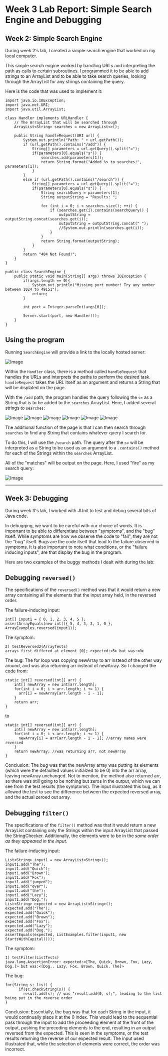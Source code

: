 # Week 3 Lab Report: Simple Search Engine and Debugging

## Week 2: Simple Search Engine

During week 2's lab, I created a simple search engine that worked on my local computer.

This simple search engine worked by handling URLs and interpreting the path as calls to certain subroutines. I programmed it to be able to add strings to an ArrayList and to be able to take search queries, looking through the ArrayList for any strings containing the query.

Here is the code that was used to implement it:
```
import java.io.IOException;
import java.net.URI;
import java.util.ArrayList;

class Handler implements URLHandler {
    // The ArrayList that will be searched through
    ArrayList<String> searches = new ArrayList<>();

    public String handleRequest(URI url) {
        System.out.println("Path: " + url.getPath());
        if (url.getPath().contains("/add")) {
            String[] parameters = url.getQuery().split("=");
            if(parameters[0].equals("s")) {
                searches.add(parameters[1]);
                return String.format("Added %s to searches!", parameters[1]);
            }   
        }
        else if (url.getPath().contains("/search")) {
            String[] parameters = url.getQuery().split("=");
            if(parameters[0].equals("s")) {
                String searchQuery = parameters[1];
                String outputString = "Results: ";

                for (int i = 0; i < searches.size(); ++i) {
                    if (searches.get(i).contains(searchQuery)) {
                        outputString = outputString.concat(searches.get(i));
                        outputString = outputString.concat(" ");
                        //System.out.println(searches.get(i));
                    }
                }
                return String.format(outputString);
            }   
        }
        return "404 Not Found!";
    }
}

public class SearchEngine {
    public static void main(String[] args) throws IOException {
        if(args.length == 0){
            System.out.println("Missing port number! Try any number between 1024 to 49151");
            return;
        }

        int port = Integer.parseInt(args[0]);

        Server.start(port, new Handler());
    }
}
```

## Using the program

Running `SearchEngine` will provide a link to the locally hosted server:

![Image](/runningSearchEngine.png)

Within the `Handler` class, there is a method called `handleRequest` that handles the URLs and interprets the paths to perform the desired task. `handleRequest` takes the URL itself as an argument and returns a String that will be displated on the page.

With the `/add` path, the program handles the query following the `s=` as a String that is to be added to the `searches` ArrayList. Here, I added several strings to `searches`:

![Image](/addfire.png)
![Image](/addburn.png)
![Image](/addfirefight.png)
![Image](/addfirewall.png)
![Image](/addsupahotfire.png)
![Image](/addsupahotfye.png)

The additional function of the page is that I can then search through `searches` to find any String that contains whatever query I search for.

To do this, I will use the `/search` path. The query after the `s=` will be interpreted as a String to be used as an argument to a `.contains()` method for each of the Strings within the `searches` ArrayList.

All of the "matches" will be output on the page. Here, I used "fire" as my search query:

![Image](/searchResults.png)

---

## Week 3: Debugging

During week 3's lab, I worked with JUnit to test and debug several bits of Java code.

In debugging, we want to be careful with our choice of words. It is important to be able to differentiate between "symptoms", and the "bug" itself. While symptoms are how we observe the code to "fail", they are not the "bug" itself. Bugs are the code itself that lead to the failure observed in symptoms. It is also important to note what conditions, or the "failure inducing inputs", are that display the bug in the program.

Here are two examples of the buggy methods I dealt with during the lab:

## Debugging `reversed()`

The specifications of the `reversed()` method was that it would return a new array containing all the elements that the input array held, in the reversed order.

The failure-inducing input: 

```
int[] input1 = { 0, 1, 2, 3, 4, 5 };
assertArrayEquals(new int[]{ 5, 4, 3, 2, 1, 0 }, ArrayExamples.reversed(input1));
```

The symptom:
```
2) testReversed2(ArrayTests)
arrays first differed at element [0]; expected:<5> but was:<0>
```

The bug: The for loop was copying newArray to arr instead of the other way around, and was also returning arr instead of newArray. So I changed the code from:
```
static int[] reversed(int[] arr) {
    int[] newArray = new int[arr.length];
    for(int i = 0; i < arr.length; i += 1) {
      arr[i] = newArray[arr.length - i - 1];
    }
    return arr;
}
```
to
```
static int[] reversed(int[] arr) {
    int[] newArray = new int[arr.length];
    for(int i = 0; i < arr.length; i += 1) {
      newArray[i] = arr[arr.length - i - 1]; //array names were reversed
    }
    return newArray; //was returning arr, not newArray
}
```

Conclusion: The bug was that the newArray array was putting its elements (which were the defaulted values initialzed to be 0) into the arr array, leaving newArray unchanged. Not to mention, the method also returned arr, so there was still going to be nothing but zeros in the output, which we can see from the test results (the symptoms). The input illustrated this bug, as it allowed the test to see the difference between the expected reversed array, and the actual zeroed out array.

## Debugging `filter()`

The specifications of the `filter()` method was that it would return a new ArrayList containing only the Strings within the input ArrayList that passed the StringChecker. Additionally, the elements were to be in the *same order as they appeared in the input.*

The failure-inducing input: 

```
List<String> input1 = new ArrayList<String>();
input1.add("The");
input1.add("Quick");
input1.add("Brown");
input1.add("Fox");
input1.add("jumped");
input1.add("over");
input1.add("the");
input1.add("Lazy");
input1.add("Dog.");
List<String> expected = new ArrayList<String>();
expected.add("The");
expected.add("Quick");
expected.add("Brown");
expected.add("Fox");
expected.add("Lazy");
expected.add("Dog.");
assertEquals(expected, ListExamples.filter(input1, new StartsWithCapital()));
```

The symptom:
```
1) testFilter(ListTests)
java.lang.AssertionError: expected:<[The, Quick, Brown, Fox, Lazy, Dog.]> but was:<[Dog., Lazy, Fox, Brown, Quick, The]>
```

The bug: 
```
for(String s: list) {
      if(sc.checkString(s)) {
        result.add(s); // was "result.add(0, s);", leading to the list being put in the reverse order
}
```

Conclusion: Essentially, the bug was that for each String in the input, it would continually place it at the 0 index. This would lead to the sequential pass through the input to add the proceeding element at the front of the output, pushing the preceding elements to the end, resulting in an output reversed from the expected. This is seen in the symptoms, or the test results returning the reverse of our expected result. The input used illustrated that, while the selection of elements were correct, the order was incorrect.